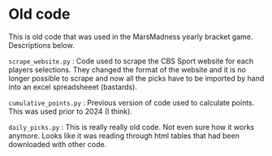 # Old code 

This is old code that was used in the MarsMadness yearly bracket
game. Descriptions below.

`scrape_website.py`
: Code used to scrape the CBS Sport website for each players selections. They changed the format of the website and it is no longer possible to scrape and now all the picks have to be imported by hand into an excel spreadsheeet (bastards).

`cumulative_points.py`
: Previous version of code used to calculate points. This was used prior to 2024 (I think).

`daily_picks.py`
: This is really really old code. Not even sure how it works anymore. Looks like it was reading through html tables that had been downloaded with other code.  
